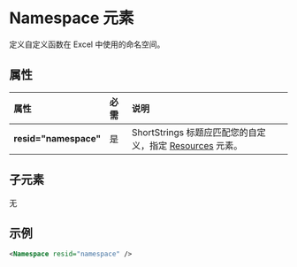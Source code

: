 # <a name="namespace-element"></a>Namespace 元素

定义自定义函数在 Excel 中使用的命名空间。

## <a name="attributes"></a>属性

|  属性  |  必需  |  说明  |
|:-----|:-----|:-----|
|  **resid="namespace"**  |  是  | ShortStrings 标题应匹配您的自定义，指定  [Resources](resources.md) 元素。 |

## <a name="child-elements"></a>子元素

无

## <a name="example"></a>示例

```xml
<Namespace resid="namespace" />
```
